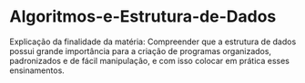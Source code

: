 # Algoritmos-e-Estrutura-de-Dados
Explicação da finalidade da matéria:
Compreender que a estrutura de dados possui grande importância para a criação de programas organizados, padronizados e de fácil manipulação, e com isso colocar em prática esses ensinamentos.
